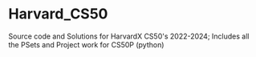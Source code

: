 # Harvard_CS50
Source code and Solutions for HarvardX CS50's 2022-2024; Includes all the PSets and Project work for CS50P (python)
